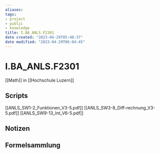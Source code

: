 ```yaml
---
aliases: 
tags:
- project
- public
- knowledge
title: I.BA_ANLS.F2301
date created: "2023-04-29T05:48:37"
date modified: "2023-04-29T06:04:45"
---
```


# I.BA_ANLS.F2301
[[Math]] in [[Hochschule Luzern]]

## Scripts
[[ANLS_SW1-2_Funktionen_V3-5.pdf]]
[[ANLS_SW3-8_Diff-rechnung_V3-5.pdf]]
[[ANLS_SW9-13_Int_V6-5.pdf]]

## Notizen

## Formelsammlung
